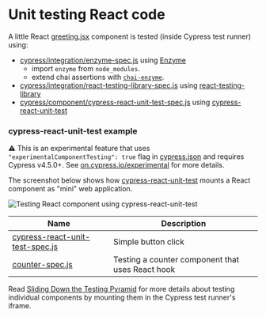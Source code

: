 # Unit testing React code

A little React [greeting.jsx](greeting.jsx) component is tested (inside Cypress test runner) using:

- [cypress/integration/enzyme-spec.js](cypress/integration/enzyme-spec.js) using [Enzyme](https://airbnb.io/enzyme/)
  * import `enzyme` from `node_modules`.
  * extend chai assertions with [`chai-enzyme`](https://github.com/producthunt/chai-enzyme).
- [cypress/integration/react-testing-library-spec.js](cypress/integration/react-testing-library-spec.js) using [react-testing-library](https://github.com/kentcdodds/react-testing-library)
- [cypress/component/cypress-react-unit-test-spec.js](cypress/component/cypress-react-unit-test-spec.js) using [cypress-react-unit-test](https://github.com/bahmutov/cypress-react-unit-test)

### cypress-react-unit-test example

⚠️ This is an experimental feature that uses `"experimentalComponentTesting": true` flag in [cypress.json](cypress.json) and requires Cypress v4.5.0+. See [on.cypress.io/experimental](https://on.cypress.io/experimental) for more details.

The screenshot below shows how [cypress-react-unit-test](https://github.com/bahmutov/cypress-react-unit-test) mounts a React component as "mini" web application.

![Testing React component using cypress-react-unit-test](images/button-click.png)

Name | Description
--- | ---
[cypress-react-unit-test-spec.js](cypress/component/cypress-react-unit-test-spec.js) | Simple button click
[counter-spec.js](cypress/component/counter-spec.js) | Testing a counter component that uses React hook

Read [Sliding Down the Testing Pyramid](https://www.cypress.io/blog/2018/04/02/sliding-down-the-testing-pyramid/) for more details about testing individual components by mounting them in the Cypress test runner's iframe.
